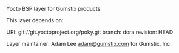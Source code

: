 Yocto BSP layer for Gumstix products. 

This layer depends on:

URI: git://git.yoctoproject.org/poky.git
branch: dora
revision: HEAD

Layer maintainer: Adam Lee <adam@gumstix.com> for Gumstix, Inc.
